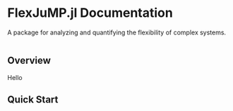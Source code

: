 # FlexJuMP.jl Documentation


A package for analyzing and quantifying the flexibility of complex systems.

```@contents
```

## Overview

Hello

## Quick Start
